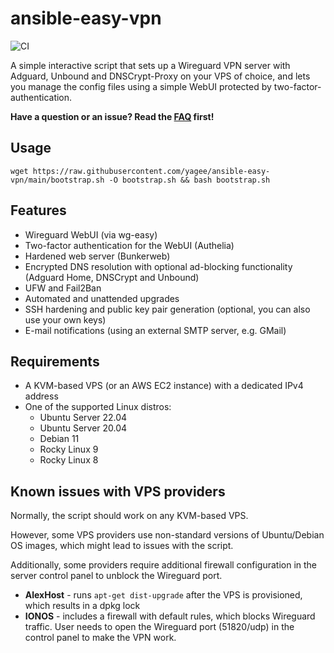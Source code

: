 # ansible-easy-vpn

![CI](https://github.com/notthebee/ansible-easy-vpn/actions/workflows/ci.yml/badge.svg)

A simple interactive script that sets up a Wireguard VPN server with Adguard, Unbound and DNSCrypt-Proxy on your VPS of choice, and lets you manage the config files using a simple WebUI protected by two-factor-authentication.

**Have a question or an issue? Read the [FAQ](FAQ.md) first!**

## Usage

```shell
wget https://raw.githubusercontent.com/yagee/ansible-easy-vpn/main/bootstrap.sh -O bootstrap.sh && bash bootstrap.sh
```

## Features

- Wireguard WebUI (via wg-easy)
- Two-factor authentication for the WebUI (Authelia)
- Hardened web server (Bunkerweb)
- Encrypted DNS resolution with optional ad-blocking functionality (Adguard Home, DNSCrypt and Unbound)
- UFW and Fail2Ban
- Automated and unattended upgrades
- SSH hardening and public key pair generation (optional, you can also use your own keys)
- E-mail notifications (using an external SMTP server, e.g. GMail)

## Requirements

- A KVM-based VPS (or an AWS EC2 instance) with a dedicated IPv4 address
- One of the supported Linux distros:
  - Ubuntu Server 22.04
  - Ubuntu Server 20.04
  - Debian 11
  - Rocky Linux 9
  - Rocky Linux 8

## Known issues with VPS providers

Normally, the script should work on any KVM-based VPS.

However, some VPS providers use non-standard versions of Ubuntu/Debian OS images, which might lead to issues with the script.

Additionally, some providers require additional firewall configuration in the server control panel to unblock the Wireguard port.

- **AlexHost** - runs `apt-get dist-upgrade` after the VPS is provisioned, which results in a dpkg lock
- **IONOS** - includes a firewall with default rules, which blocks Wireguard traffic. User needs to open the Wireguard port (51820/udp) in the control panel to make the VPN work.
